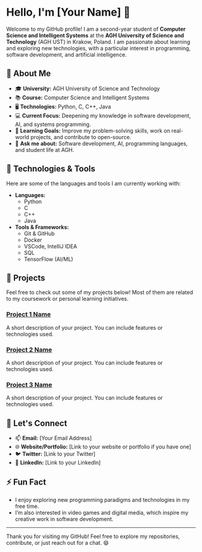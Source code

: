 
# Hello, I'm [Your Name] 👋

Welcome to my GitHub profile! I am a second-year student of **Computer Science and Intelligent Systems** at the **AGH University of Science and Technology** (AGH UST) in Krakow, Poland. I am passionate about learning and exploring new technologies, with a particular interest in programming, software development, and artificial intelligence.

## 🚀 About Me

- 🎓 **University:** AGH University of Science and Technology
- 📚 **Course:** Computer Science and Intelligent Systems
- 🖥️ **Technologies:** Python, C, C++, Java
- 💻 **Current Focus:** Deepening my knowledge in software development, AI, and systems programming.
- 🌱 **Learning Goals:** Improve my problem-solving skills, work on real-world projects, and contribute to open-source.
- 💬 **Ask me about:** Software development, AI, programming languages, and student life at AGH.

## 🔧 Technologies & Tools

Here are some of the languages and tools I am currently working with:

- **Languages:**
  - Python
  - C
  - C++
  - Java
- **Tools & Frameworks:**
  - Git & GitHub
  - Docker
  - VSCode, IntelliJ IDEA
  - SQL
  - TensorFlow (AI/ML)
  
## 📂 Projects

Feel free to check out some of my projects below! Most of them are related to my coursework or personal learning initiatives.

### [Project 1 Name](link-to-project)
A short description of your project. You can include features or technologies used.

### [Project 2 Name](link-to-project)
A short description of your project. You can include features or technologies used.

### [Project 3 Name](link-to-project)
A short description of your project. You can include features or technologies used.

## 📢 Let's Connect

- 📫 **Email:** [Your Email Address]
- 🌐 **Website/Portfolio:** [Link to your website or portfolio if you have one]
- 🐦 **Twitter:** [Link to your Twitter]
- 💼 **LinkedIn:** [Link to your LinkedIn]

## ⚡ Fun Fact

- I enjoy exploring new programming paradigms and technologies in my free time.
- I’m also interested in video games and digital media, which inspire my creative work in software development.

---

Thank you for visiting my GitHub! Feel free to explore my repositories, contribute, or just reach out for a chat. 😄
